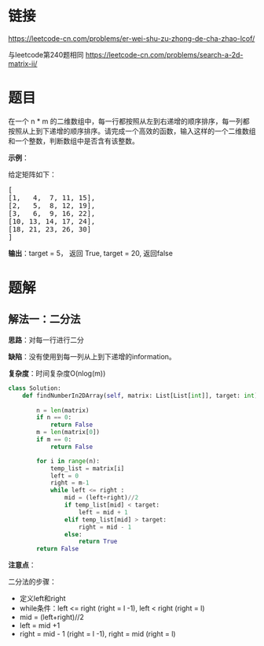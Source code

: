 # 链接
https://leetcode-cn.com/problems/er-wei-shu-zu-zhong-de-cha-zhao-lcof/

与leetcode第240题相同 https://leetcode-cn.com/problems/search-a-2d-matrix-ii/

# 题目

在一个 n * m 的二维数组中，每一行都按照从左到右递增的顺序排序，每一列都按照从上到下递增的顺序排序。请完成一个高效的函数，输入这样的一个二维数组和一个整数，判断数组中是否含有该整数。


**示例**：

给定矩阵如下：
<pre>
[  
[1,   4,  7, 11, 15],  
[2,   5,  8, 12, 19],  
[3,   6,  9, 16, 22],  
[10, 13, 14, 17, 24],  
[18, 21, 23, 26, 30]  
]
</pre>

**输出**：target = 5， 返回 True, target = 20, 返回false

# 题解
## 解法一：二分法
**思路**：对每一行进行二分

**缺陷**：没有使用到每一列从上到下递增的information。

**复杂度**：时间复杂度O(nlog(m))

```python
class Solution:
    def findNumberIn2DArray(self, matrix: List[List[int]], target: int) -> bool:
        
        n = len(matrix)
        if n == 0:
            return False
        m = len(matrix[0])
        if m == 0:
            return False

        for i in range(n):
            temp_list = matrix[i]
            left = 0
            right = m-1
            while left <= right :
                mid = (left+right)//2
                if temp_list[mid] < target:
                    left = mid + 1                    
                elif temp_list[mid] > target:
                    right = mid - 1
                else:
                    return True
        return False
```
**注意点**：

二分法的步骤：
- 定义left和right
- while条件：left <= right (right = l -1), left < right (right = l)
- mid = (left+right)//2
- left = mid +1
- right = mid - 1 (right = l -1), right = mid (right = l)

